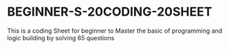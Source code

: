 # BEGINNER-S-20CODING-20SHEET
This is a coding Sheet for beginner to Master the basic of programming and logic building by solving 65 questions
